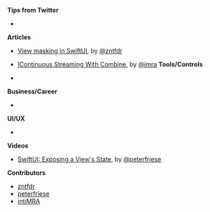 **Tips from Twitter**

*

**Articles**

* [View masking in SwiftUI](https://www.fivestars.blog/articles/swiftui-masking/), by [@zntfdr](https://twitter.com/zntfdr)
* [IContinuous Streaming With Combine](https://www.linkedin.com/pulse/continuous-streaming-combine-inti-albuquerque/), by [@imra](https://twitter.com/imra17848920)
**Tools/Controls**

* 

**Business/Career**

* 

**UI/UX**

* 

**Videos**
* [SwiftUI: Exposing a View's State](https://youtu.be/eYrirXFLuZ8), by [@peterfriese](https://twitter.com/peterfriese)

**Contributors**

* [zntfdr](https://github.com/zntfdr)
* [peterfriese](https://github.com/peterfriese)
* [intiMRA](https://github.com/intiMRA)

